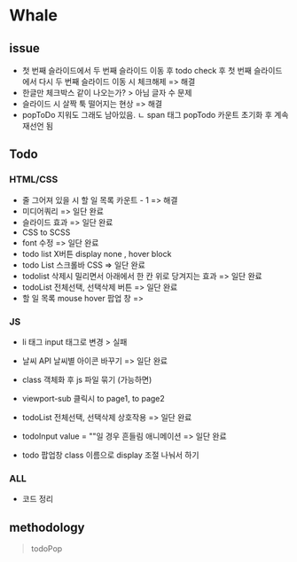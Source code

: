# Whale


## issue
- 첫 번째 슬라이드에서 두 번째 슬라이드 이동 후 todo check 후 첫 번째 슬라이드에서 다시 두 번째 슬라이드 이동 시 체크해제 => 해결
- 한글만 체크박스 같이 나오는가? > 아님 글자 수 문제
- 슬라이드 시 살짝 툭 떨어지는 현상 => 해결
- popToDo 지워도 그래도 남아있음. 
   ㄴ span 태그 popTodo 카운트 초기화 후 계속 재선언 됨

## Todo
### HTML/CSS
- 줄 그어져 있을 시 할 일 목록 카운트 - 1  => 해결
- 미디어쿼리 => 일단 완료
- 슬라이드 효과 => 일단 완료
- CSS to SCSS
- font 수정 => 일단 완료
- todo list X버튼 display none , hover block
- todo List 스크롤바 CSS => 일단 완료
- todolist 삭제시 밀리면서 아래에서 한 칸 위로 당겨지는 효과 => 일단 완료
- todoList 전체선택, 선택삭제 버튼 => 일단 완료 
- 할 일 목록 mouse hover 팝업 창 =>

### JS
- li 태그 input 태그로 변경 > 실패
- 날씨 API 날씨별 아이콘 바꾸기 => 일단 완료
- class 객체화 후 js 파일 묶기 (가능하면)
- viewport-sub 클릭시 to page1, to page2
- todoList 전체선택, 선택삭제 상호작용 => 일단 완료
- todoInput value = ""일 경우 흔들림 애니메이션 => 일단 완료

- todo 팝업창 class 이름으로 display 조절 나눠서 하기


### ALL
- 코드 정리

## methodology
> todoPop